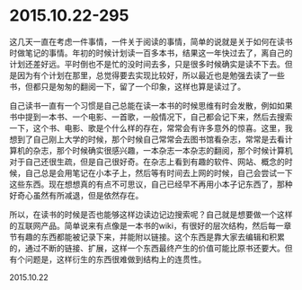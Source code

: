 2015.10.22-295
==============
这几天一直在考虑一件事情，一件关于阅读的事情，简单的说就是关于如何在读书时做笔记的事情。年初的时候计划读一百多本书，结果这一年快过去了，离自己的计划还差好远。平时倒也不是忙的没时间去多，只是很多时候确实是读不下去。但是因为有个计划在那里，总觉得要去实现比较好，所以最近也是勉强去读了一些书，但都只是匆匆的翻阅一下，留了一个印象，这样也算是读过了。

自己读书一直有一个习惯是自己总能在读一本书的时候思维有时会发散，例如如果书中提到一本书、一个电影、一首歌，一般情况下，自己都会记下来，然后去搜索一下，这个书、电影、歌是个什么样的存在，常常会有许多意外的惊喜。这里，我想到了自己刚上大学的时候，那个时候自己常常会去图书馆看杂志，常常是去看计算机的杂志，那个时候确实很感兴趣，一本杂志一本杂志的翻阅，那个时候计算机对于自己还很生疏，但是自己很好奇。在杂志上看到有趣的软件、网站、概念的时候，自己总是会用笔记在小本子上，然后等有时间去上网的时候，自己会尝试一下这些东西。现在想想真的有点不可思议，自己已经早不再用小本子记东西了，那种好奇心虽然有所减退，但是依然存在。

所以，在读书的时候是否也能够这样边读边记边搜索呢？自己就是想要做一个这样的互联网产品。简单说来有点像是一本书的wiki，有很好的层次结构，然后每一章节有趣的东西都能被记录下来，并能附以链接。这个东西是靠大家去编辑和积累的，通过不断的链接、扩展，这样一个东西最终产生的价值可能比原书还要大。但有个问题是，这样衍生的东西很难做到结构上的连贯性。

2015.10.22